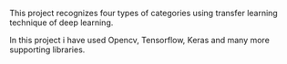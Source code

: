 This project recognizes four types of categories using transfer learning technique of deep learning.

In this project i have used Opencv, Tensorflow, Keras and many more supporting libraries.
